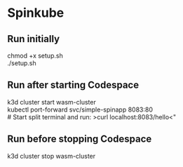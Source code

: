 # Spinkube

## Run initially
chmod +x setup.sh<br>
./setup.sh

## Run after starting Codespace
k3d cluster start wasm-cluster<br>
kubectl port-forward svc/simple-spinapp 8083:80<br>
\# Start split terminal and run: >curl localhost:8083/hello<"

## Run before stopping Codespace
k3d cluster stop wasm-cluster
